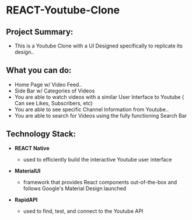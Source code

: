 # REACT-Youtube-Clone

## Project Summary:
- This is a Youtube Clone with a UI Designed specifically to replicate its design..

## What you can do:
- Home Page w/ Video Feed..
- Side Bar w/ Categories of Videos
- You are able to watch videos with a similar User Interface to Youtube ( Can see Likes, Subscribers, etc)
- You are able to see specific Channel Information from Youtube..
- You are able to search for Videos using the fully functioning Search Bar

## Technology Stack:
- **REACT Native**
  - used to efficiently build the interactive Youtube user interface
  
- **MaterialUI**
  - framework that provides React components out-of-the-box and follows Google's Material Design launched
  
- **RapidAPI**
  - used to find, test, and connect to the Youtube API
